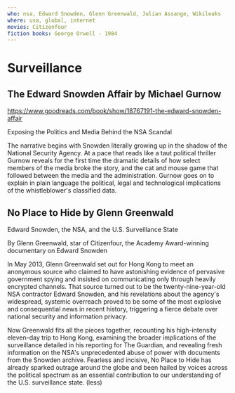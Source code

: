 ```yaml
---
who: nsa, Edward Snowden, Glenn Greenwald, Julian Assange, Wikileaks
where: usa, global, internet
movies: Citizenfour
fiction books: George Orwell - 1984
---
```


# Surveillance

## The Edward Snowden Affair by Michael Gurnow

<https://www.goodreads.com/book/show/18767191-the-edward-snowden-affair>

Exposing the Politics and Media Behind the NSA Scandal

The narrative begins with Snowden literally growing up in the shadow of the National Security Agency. At a pace that reads like a taut political thriller Gurnow reveals for the first time the dramatic details of how select members of the media broke the story, and the cat and mouse game that followed between the media and the administration. Gurnow goes on to explain in plain language the political, legal and technological implications of the whistleblower's classified data.

## No Place to Hide by Glenn Greenwald

Edward Snowden, the NSA, and the U.S. Surveillance State

By Glenn Greenwald, star of Citizenfour, the Academy Award-winning documentary on Edward Snowden

In May 2013, Glenn Greenwald set out for Hong Kong to meet an anonymous source who claimed to have astonishing evidence of pervasive government spying and insisted on communicating only through heavily encrypted channels. That source turned out to be the twenty-nine-year-old NSA contractor Edward Snowden, and his revelations about the agency's widespread, systemic overreach proved to be some of the most explosive and consequential news in recent history, triggering a fierce debate over national security and information privacy.

Now Greenwald fits all the pieces together, recounting his high-intensity eleven-day trip to Hong Kong, examining the broader implications of the surveillance detailed in his reporting for The Guardian, and revealing fresh information on the NSA's unprecedented abuse of power with documents from the Snowden archive. Fearless and incisive, No Place to Hide has already sparked outrage around the globe and been hailed by voices across the political spectrum as an essential contribution to our understanding of the U.S. surveillance state. (less)
